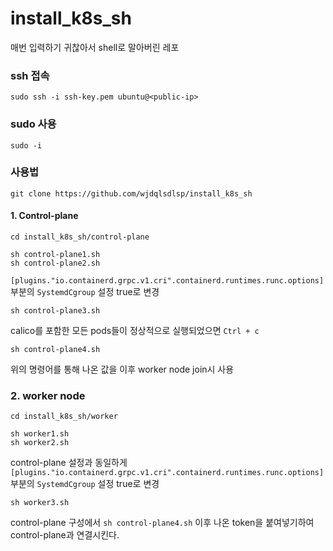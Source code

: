 # install_k8s_sh
매번 입력하기 귀찮아서 shell로 말아버린 레포



### ssh 접속

```shell
sudo ssh -i ssh-key.pem ubuntu@<public-ip>
```



### sudo 사용

```shell
sudo -i
```



### 사용법

```shell
git clone https://github.com/wjdqlsdlsp/install_k8s_sh
```



#### 1. Control-plane

```shell
cd install_k8s_sh/control-plane

sh control-plane1.sh
sh control-plane2.sh
```



`[plugins."io.containerd.grpc.v1.cri".containerd.runtimes.runc.options]` 부분의 `SystemdCgroup` 설정 true로 변경



```shell
sh control-plane3.sh
```

calico를 포함한 모든 pods들이 정상적으로 실행되었으면 `Ctrl + c`

```shell
sh control-plane4.sh
```

위의 명령어를 통해 나온 값을 이후 worker node join시 사용



### 2. worker node

```shell
cd install_k8s_sh/worker

sh worker1.sh
sh worker2.sh
```

control-plane 설정과 동일하게 `[plugins."io.containerd.grpc.v1.cri".containerd.runtimes.runc.options]` 부분의 `SystemdCgroup` 설정 true로 변경

```shell
sh worker3.sh
```



control-plane 구성에서 `sh control-plane4.sh` 이후 나온 token을 붙여넣기하여 control-plane과 연결시킨다.
